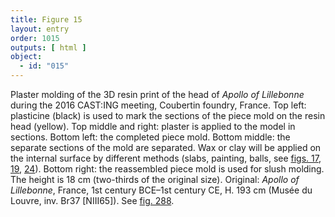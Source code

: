 ```yaml
---
title: Figure 15
layout: entry
order: 1015
outputs: [ html ]
object:
  - id: "015"
---
```


Plaster molding of the 3D resin print of the head of *Apollo of Lillebonne* during the 2016 CAST:ING meeting, Coubertin foundry, France. Top left: plasticine (black) is used to mark the sections of the piece mold on the resin head (yellow). Top middle and right: plaster is applied to the model in sections. Bottom left: the completed piece mold. Bottom middle: the separate sections of the mold are separated. Wax or clay will be applied on the internal surface by different methods (slabs, painting, balls, see [figs. 17](/visual-atlas/017/), [19](/visual-atlas/019/), [24](/visual-atlas/024/)). Bottom right: the reassembled piece mold is used for slush molding. The height is 18 cm (two-thirds of the original size). Original: *Apollo of Lillebonne*, France, 1st century BCE–1st century CE, H. 193 cm (Musée du Louvre, inv. Br37 [NIII65]). See [fig. 288](/visual-atlas/288/).
